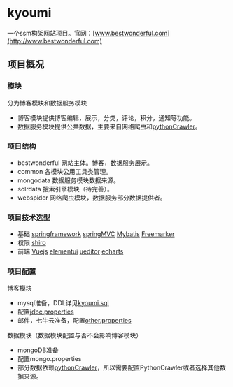# kyoumi
一个ssm构架网站项目。官网：[www.bestwonderful.com](http://www.bestwonderful.com)

## 项目概况

### 模块
分为博客模块和数据服务模块
- 博客模块提供博客编辑，展示，分类，评论，积分，通知等功能。
- 数据服务模块提供公共数据，主要来自网络爬虫和[pythonCrawler](https://github.com/whttony0000/pythonCrawler)。

### 项目结构
- bestwonderful 网站主体。博客，数据服务展示。
- common 各模块公用工具类管理。
- mongodata 数据服务模块数据来源。
- solrdata 搜索引擎模块（待完善）。
- webspider 网络爬虫模块，数据服务部分数据提供者。

### 项目技术选型
- 基础 [springframework](https://spring.io/) [springMVC](https://spring.io/guides/gs/serving-web-content/) [Mybatis](http://www.mybatis.org/mybatis-3/getting-started.html) [Freemarker](https://freemarker.apache.org/)
- 权限 [shiro](https://shiro.apache.org/)
- 前端 [Vuejs](https://vuejs.org/) [elementui](http://element-cn.eleme.io/#/en-US/component/installation) [ueditor](http://ueditor.baidu.com/website/) [echarts](http://echarts.baidu.com/)

### 项目配置
博客模块
- mysql准备，DDL详见[kyoumi.sql](https://github.com/whttony0000/kyoumi/blob/master/docs/kyoumi.sql)
- 配置[jdbc.properties](https://github.com/whttony0000/kyoumi/blob/master/bestwonderful/src/main/resources/conf/dev/jdbc.properties)
- 邮件，七牛云准备，配置[other.properties](https://github.com/whttony0000/kyoumi/blob/master/bestwonderful/src/main/resources/conf/dev/other.properties)

数据模块（数据模块配置与否不会影响博客模块）
- mongoDB准备
- 配置mongo.properties
- 部分数据依赖[pythonCrawler](https://github.com/whttony0000/pythonCrawler)，所以需要配置PythonCrawler或者选择其他数据来源。








